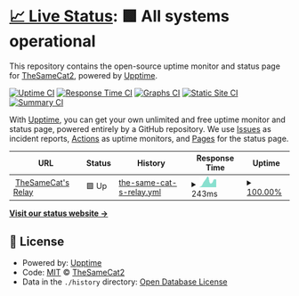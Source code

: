 # [📈 Live Status](https://TheSameCat2.github.io/thesamecat-relay-uptime): <!--live status--> **🟩 All systems operational**

This repository contains the open-source uptime monitor and status page for [TheSameCat2](https://TheSameCat2.github.io/thesamecat-relay-uptime), powered by [Upptime](https://github.com/upptime/upptime).

[![Uptime CI](https://github.com/TheSameCat2/thesamecat-relay-uptime/workflows/Uptime%20CI/badge.svg)](https://github.com/TheSameCat2/thesamecat-relay-uptime/actions?query=workflow%3A%22Uptime+CI%22)
[![Response Time CI](https://github.com/TheSameCat2/thesamecat-relay-uptime/workflows/Response%20Time%20CI/badge.svg)](https://github.com/TheSameCat2/thesamecat-relay-uptime/actions?query=workflow%3A%22Response+Time+CI%22)
[![Graphs CI](https://github.com/TheSameCat2/thesamecat-relay-uptime/workflows/Graphs%20CI/badge.svg)](https://github.com/TheSameCat2/thesamecat-relay-uptime/actions?query=workflow%3A%22Graphs+CI%22)
[![Static Site CI](https://github.com/TheSameCat2/thesamecat-relay-uptime/workflows/Static%20Site%20CI/badge.svg)](https://github.com/TheSameCat2/thesamecat-relay-uptime/actions?query=workflow%3A%22Static+Site+CI%22)
[![Summary CI](https://github.com/TheSameCat2/thesamecat-relay-uptime/workflows/Summary%20CI/badge.svg)](https://github.com/TheSameCat2/thesamecat-relay-uptime/actions?query=workflow%3A%22Summary+CI%22)

With [Upptime](https://upptime.js.org), you can get your own unlimited and free uptime monitor and status page, powered entirely by a GitHub repository. We use [Issues](https://github.com/TheSameCat2/thesamecat-relay-uptime/issues) as incident reports, [Actions](https://github.com/TheSameCat2/thesamecat-relay-uptime/actions) as uptime monitors, and [Pages](https://TheSameCat2.github.io/thesamecat-relay-uptime) for the status page.

<!--start: status pages-->
<!-- This summary is generated by Upptime (https://github.com/upptime/upptime) -->
<!-- Do not edit this manually, your changes will be overwritten -->
<!-- prettier-ignore -->
| URL | Status | History | Response Time | Uptime |
| --- | ------ | ------- | ------------- | ------ |
| <img alt="" src="https://icons.duckduckgo.com/ip3/nostr.thesamecat.io.ico" height="13"> [TheSameCat's Relay](https://nostr.thesamecat.io) | 🟩 Up | [the-same-cat-s-relay.yml](https://github.com/TheSameCat2/thesamecat-relay-uptime/commits/HEAD/history/the-same-cat-s-relay.yml) | <details><summary><img alt="Response time graph" src="./graphs/the-same-cat-s-relay/response-time-week.png" height="20"> 243ms</summary><br><a href="https://TheSameCat2.github.io/thesamecat-relay-uptime/history/the-same-cat-s-relay"><img alt="Response time 212" src="https://img.shields.io/endpoint?url=https%3A%2F%2Fraw.githubusercontent.com%2FTheSameCat2%2Fthesamecat-relay-uptime%2FHEAD%2Fapi%2Fthe-same-cat-s-relay%2Fresponse-time.json"></a><br><a href="https://TheSameCat2.github.io/thesamecat-relay-uptime/history/the-same-cat-s-relay"><img alt="24-hour response time 307" src="https://img.shields.io/endpoint?url=https%3A%2F%2Fraw.githubusercontent.com%2FTheSameCat2%2Fthesamecat-relay-uptime%2FHEAD%2Fapi%2Fthe-same-cat-s-relay%2Fresponse-time-day.json"></a><br><a href="https://TheSameCat2.github.io/thesamecat-relay-uptime/history/the-same-cat-s-relay"><img alt="7-day response time 243" src="https://img.shields.io/endpoint?url=https%3A%2F%2Fraw.githubusercontent.com%2FTheSameCat2%2Fthesamecat-relay-uptime%2FHEAD%2Fapi%2Fthe-same-cat-s-relay%2Fresponse-time-week.json"></a><br><a href="https://TheSameCat2.github.io/thesamecat-relay-uptime/history/the-same-cat-s-relay"><img alt="30-day response time 210" src="https://img.shields.io/endpoint?url=https%3A%2F%2Fraw.githubusercontent.com%2FTheSameCat2%2Fthesamecat-relay-uptime%2FHEAD%2Fapi%2Fthe-same-cat-s-relay%2Fresponse-time-month.json"></a><br><a href="https://TheSameCat2.github.io/thesamecat-relay-uptime/history/the-same-cat-s-relay"><img alt="1-year response time 212" src="https://img.shields.io/endpoint?url=https%3A%2F%2Fraw.githubusercontent.com%2FTheSameCat2%2Fthesamecat-relay-uptime%2FHEAD%2Fapi%2Fthe-same-cat-s-relay%2Fresponse-time-year.json"></a></details> | <details><summary><a href="https://TheSameCat2.github.io/thesamecat-relay-uptime/history/the-same-cat-s-relay">100.00%</a></summary><a href="https://TheSameCat2.github.io/thesamecat-relay-uptime/history/the-same-cat-s-relay"><img alt="All-time uptime 99.91%" src="https://img.shields.io/endpoint?url=https%3A%2F%2Fraw.githubusercontent.com%2FTheSameCat2%2Fthesamecat-relay-uptime%2FHEAD%2Fapi%2Fthe-same-cat-s-relay%2Fuptime.json"></a><br><a href="https://TheSameCat2.github.io/thesamecat-relay-uptime/history/the-same-cat-s-relay"><img alt="24-hour uptime 100.00%" src="https://img.shields.io/endpoint?url=https%3A%2F%2Fraw.githubusercontent.com%2FTheSameCat2%2Fthesamecat-relay-uptime%2FHEAD%2Fapi%2Fthe-same-cat-s-relay%2Fuptime-day.json"></a><br><a href="https://TheSameCat2.github.io/thesamecat-relay-uptime/history/the-same-cat-s-relay"><img alt="7-day uptime 100.00%" src="https://img.shields.io/endpoint?url=https%3A%2F%2Fraw.githubusercontent.com%2FTheSameCat2%2Fthesamecat-relay-uptime%2FHEAD%2Fapi%2Fthe-same-cat-s-relay%2Fuptime-week.json"></a><br><a href="https://TheSameCat2.github.io/thesamecat-relay-uptime/history/the-same-cat-s-relay"><img alt="30-day uptime 99.79%" src="https://img.shields.io/endpoint?url=https%3A%2F%2Fraw.githubusercontent.com%2FTheSameCat2%2Fthesamecat-relay-uptime%2FHEAD%2Fapi%2Fthe-same-cat-s-relay%2Fuptime-month.json"></a><br><a href="https://TheSameCat2.github.io/thesamecat-relay-uptime/history/the-same-cat-s-relay"><img alt="1-year uptime 99.91%" src="https://img.shields.io/endpoint?url=https%3A%2F%2Fraw.githubusercontent.com%2FTheSameCat2%2Fthesamecat-relay-uptime%2FHEAD%2Fapi%2Fthe-same-cat-s-relay%2Fuptime-year.json"></a></details>

<!--end: status pages-->

[**Visit our status website →**](https://TheSameCat2.github.io/thesamecat-relay-uptime)

## 📄 License

- Powered by: [Upptime](https://github.com/upptime/upptime)
- Code: [MIT](./LICENSE) © [TheSameCat2](https://TheSameCat2.github.io/thesamecat-relay-uptime)
- Data in the `./history` directory: [Open Database License](https://opendatacommons.org/licenses/odbl/1-0/)
